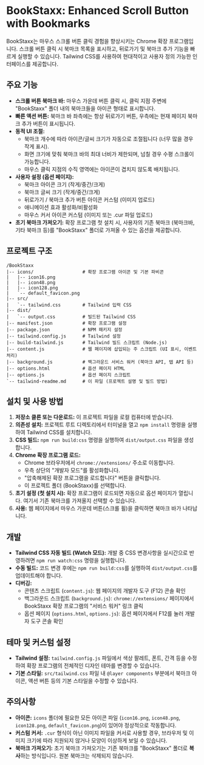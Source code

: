 # BookStaxx: Enhanced Scroll Button with Bookmarks

BookStaxx는 마우스 스크롤 버튼 클릭 경험을 향상시키는 Chrome 확장 프로그램입니다. 스크롤 버튼 클릭 시 북마크 목록을 표시하고, 뒤로가기 및 북마크 추가 기능을 빠르게 실행할 수 있습니다. Tailwind CSS를 사용하여 현대적이고 사용자 정의 가능한 인터페이스를 제공합니다.

## 주요 기능

*   **스크롤 버튼 북마크 바:** 마우스 가운데 버튼 클릭 시, 클릭 지점 주변에 "BookStaxx" 폴더 내의 북마크들을 아이콘 형태로 표시합니다.
*   **빠른 액션 버튼:** 북마크 바 좌측에는 항상 뒤로가기 버튼, 우측에는 현재 페이지 북마크 추가 버튼이 표시됩니다.
*   **동적 UI 조절:**
    *   북마크 개수에 따라 아이콘/글씨 크기가 자동으로 조절됩니다 (너무 많을 경우 작게 표시).
    *   화면 크기에 맞춰 북마크 바의 최대 너비가 제한되며, 넘칠 경우 수평 스크롤이 가능합니다.
    *   마우스 클릭 지점의 수직 영역에는 아이콘이 겹치지 않도록 배치됩니다.
*   **사용자 설정 (옵션 페이지):**
    *   북마크 아이콘 크기 (작게/중간/크게)
    *   북마크 글씨 크기 (작게/중간/크게)
    *   뒤로가기 / 북마크 추가 버튼 아이콘 커스텀 (이미지 업로드)
    *   애니메이션 효과 활성화/비활성화
    *   마우스 커서 아이콘 커스텀 (이미지 또는 .cur 파일 업로드)
*   **초기 북마크 가져오기:** 확장 프로그램 첫 설치 시, 사용자의 기존 북마크 (북마크바, 기타 북마크 등)를 "BookStaxx" 폴더로 가져올 수 있는 옵션을 제공합니다.

## 프로젝트 구조

```
/BookStaxx
|-- icons/                  # 확장 프로그램 아이콘 및 기본 파비콘
|   |-- icon16.png
|   |-- icon48.png
|   |-- icon128.png
|   `-- default_favicon.png
|-- src/
|   `-- tailwind.css        # Tailwind 입력 CSS
|-- dist/
|   `-- output.css          # 빌드된 Tailwind CSS
|-- manifest.json           # 확장 프로그램 설정
|-- package.json            # NPM 패키지 설정
|-- tailwind.config.js      # Tailwind 설정
|-- build-tailwind.js       # Tailwind 빌드 스크립트 (Node.js)
|-- content.js              # 웹 페이지에 삽입되는 주 스크립트 (UI 표시, 이벤트 처리)
|-- background.js           # 백그라운드 서비스 워커 (북마크 API, 탭 API 등)
|-- options.html            # 옵션 페이지 HTML
|-- options.js              # 옵션 페이지 스크립트
`-- tailwind-readme.md      # 이 파일 (프로젝트 설명 및 빌드 방법)
```

## 설치 및 사용 방법

1.  **저장소 클론 또는 다운로드:** 이 프로젝트 파일을 로컬 컴퓨터에 받습니다.
2.  **의존성 설치:** 프로젝트 루트 디렉토리에서 터미널을 열고 `npm install` 명령을 실행하여 Tailwind CSS를 설치합니다.
3.  **CSS 빌드:** `npm run build:css` 명령을 실행하여 `dist/output.css` 파일을 생성합니다.
4.  **Chrome 확장 프로그램 로드:**
    *   Chrome 브라우저에서 `chrome://extensions/` 주소로 이동합니다.
    *   우측 상단의 "개발자 모드"를 활성화합니다.
    *   "압축해제된 확장 프로그램을 로드합니다" 버튼을 클릭합니다.
    *   이 프로젝트 폴더 (BookStaxx)를 선택합니다.
5.  **초기 설정 (첫 설치 시):** 확장 프로그램이 로드되면 자동으로 옵션 페이지가 열립니다. 여기서 기존 북마크를 가져올지 선택할 수 있습니다.
6.  **사용:** 웹 페이지에서 마우스 가운데 버튼(스크롤 휠)을 클릭하면 북마크 바가 나타납니다.

## 개발

*   **Tailwind CSS 자동 빌드 (Watch 모드):** 개발 중 CSS 변경사항을 실시간으로 반영하려면 `npm run watch:css` 명령을 실행합니다.
*   **수동 빌드:** 코드 변경 후에는 `npm run build:css`를 실행하여 `dist/output.css`를 업데이트해야 합니다.
*   **디버깅:**
    *   콘텐츠 스크립트 (`content.js`): 웹 페이지의 개발자 도구 (F12) 콘솔 확인
    *   백그라운드 스크립트 (`background.js`): `chrome://extensions/` 페이지에서 BookStaxx 확장 프로그램의 "서비스 워커" 링크 클릭
    *   옵션 페이지 (`options.html`, `options.js`): 옵션 페이지에서 F12를 눌러 개발자 도구 콘솔 확인

## 테마 및 커스텀 설정

*   **Tailwind 설정:** `tailwind.config.js` 파일에서 색상 팔레트, 폰트, 간격 등을 수정하여 확장 프로그램의 전체적인 디자인 테마를 변경할 수 있습니다.
*   **기본 스타일:** `src/tailwind.css` 파일 내 `@layer components` 부분에서 북마크 아이콘, 액션 버튼 등의 기본 스타일을 수정할 수 있습니다.

## 주의사항

*   **아이콘:** `icons` 폴더에 필요한 모든 아이콘 파일 (`icon16.png`, `icon48.png`, `icon128.png`, `default_favicon.png`)이 있어야 정상적으로 작동합니다.
*   **커스텀 커서:** `.cur` 형식이 아닌 이미지 파일을 커서로 사용할 경우, 브라우저 및 이미지 크기에 따라 지원되지 않거나 모양이 이상하게 보일 수 있습니다.
*   **북마크 가져오기:** 초기 북마크 가져오기는 기존 북마크를 "BookStaxx" 폴더로 **복사**하는 방식입니다. 원본 북마크는 삭제되지 않습니다. 